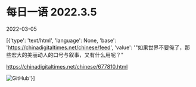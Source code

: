 # 每日一语 2022.3.5

2022-03-05

[{'type': 'text/html', 'language': None, 'base': 'https://chinadigitaltimes.net/chinese/feed', 'value': '&quot;如果世界不要俺了，那些宏大的美丽动人的口号与叙事，又有什么用呢？&quot;

https://chinadigitaltimes.net/chinese/677810.html

![GitHub](https://chinadigitaltimes.net/chinese/files/2022/03/20220305_daily-quote.png)'}]